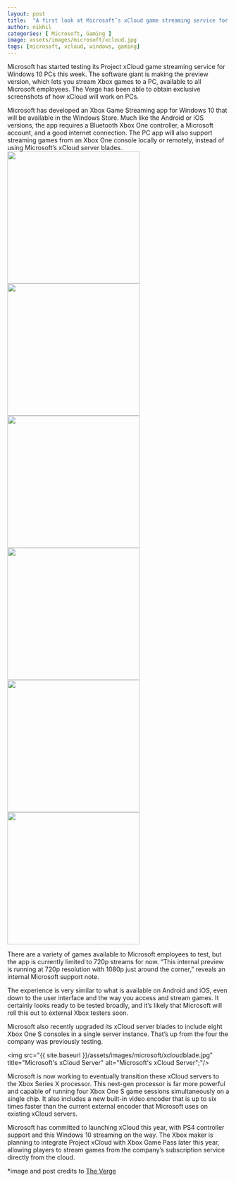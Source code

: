 ```yaml
---
layout: post
title:  "A first look at Microsoft’s xCloud game streaming service for Windows PCs"
author: nikhil
categories: [ Microsoft, Gaming ]
image: assets/images/microsoft/xcloud.jpg
tags: [microsoft, xcloud, windows, gaming]
---
```

Microsoft has started testing its Project xCloud game streaming service for Windows 10 PCs this week. The software giant is making the preview version, which lets you stream Xbox games to a PC, available to all Microsoft employees. The Verge has been able to obtain exclusive screenshots of how xCloud will work on PCs.

Microsoft has developed an Xbox Game Streaming app for Windows 10 that will be available in the Windows Store. Much like the Android or iOS versions, the app requires a Bluetooth Xbox One controller, a Microsoft account, and a good internet connection. The PC app will also support streaming games from an Xbox One console locally or remotely, instead of using Microsoft’s xCloud server blades.<br>
<img src="{{ site.baseurl }}/assets/images/microsoft/xcloudpcwindows10_1.jpg" style="width: 300px; display: inline" />
<img src="{{ site.baseurl }}/assets/images/microsoft/xcloudpcwindows10_2.jpg" style="width: 300px; display: inline" />
<img src="{{ site.baseurl }}/assets/images/microsoft/xcloudpcwindows10_3.jpg" style="width: 300px; display: inline" />
<img src="{{ site.baseurl }}/assets/images/microsoft/xcloudpcwindows10_4.jpg" style="width: 300px; display: inline" />
<img src="{{ site.baseurl }}/assets/images/microsoft/xcloudpcwindows10_5.jpg" style="width: 300px; display: inline" />
<img src="{{ site.baseurl }}/assets/images/microsoft/xcloudpcwindows10_6.jpg" style="width: 300px" />

There are a variety of games available to Microsoft employees to test, but the app is currently limited to 720p streams for now. “This internal preview is running at 720p resolution with 1080p just around the corner,” reveals an internal Microsoft support note.

The experience is very similar to what is available on Android and iOS, even down to the user interface and the way you access and stream games. It certainly looks ready to be tested broadly, and it’s likely that Microsoft will roll this out to external Xbox testers soon.

Microsoft also recently upgraded its xCloud server blades to include eight Xbox One S consoles in a single server instance. That’s up from the four the company was previously testing.

<img src="{{ site.baseurl }}/assets/images/microsoft/xcloudblade.jpg" title="Microsoft's xCloud Server" alt="Microsoft's xCloud Server";"/>

Microsoft is now working to eventually transition these xCloud servers to the Xbox Series X processor. This next-gen processor is far more powerful and capable of running four Xbox One S game sessions simultaneously on a single chip. It also includes a new built-in video encoder that is up to six times faster than the current external encoder that Microsoft uses on existing xCloud servers.

Microsoft has committed to launching xCloud this year, with PS4 controller support and this Windows 10 streaming on the way. The Xbox maker is planning to integrate Project xCloud with Xbox Game Pass later this year, allowing players to stream games from the company’s subscription service directly from the cloud.

*image and post credits to <a href="https://www.theverge.com/">The Verge</a>
